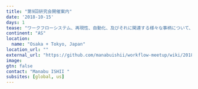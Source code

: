 ```yaml
---
title: "第9回研究会開催案内"
date: '2018-10-15'
days: 1
tease: "ワークフローシステム、再現性、自動化、及びそれに関連する様々な事柄について、知見を交換したり、技術を高めるための研究会です"
continent: "AS"
location:
  name: "Osaka + Tokyo, Japan"
location_url: ""
external_url: "https://github.com/manabuishii/workflow-meetup/wiki/20181015"
image: 
gtn: false
contact: "Manabu ISHII "
subsites: [global, us]
---
```

